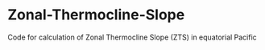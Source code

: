 # Zonal-Thermocline-Slope
Code for calculation of Zonal Thermocline Slope (ZTS) in equatorial Pacific
